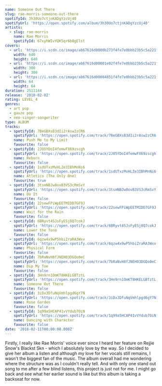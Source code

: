 ```yaml
---
name: Someone Out There
slug: rae-morris-someone-out-there
spotifyId: 3h30Uo7ctjnKADgYzcUj40
spotifyUrl: 'https://open.spotify.com/album/3h30Uo7ctjnKADgYzcUj40'
artists:
  - slug: rae-morris
    name: Rae Morris
    spotifyId: 67xyhWIvYQK5qr6b0gElst
covers:
  - url: 'https://i.scdn.co/image/ab67616d0000b273f4fe7e0bbb23b5c5a221f4b2'
    width: 640
    height: 640
  - url: 'https://i.scdn.co/image/ab67616d00001e02f4fe7e0bbb23b5c5a221f4b2'
    width: 300
    height: 300
  - url: 'https://i.scdn.co/image/ab67616d00004851f4fe7e0bbb23b5c5a221f4b2'
    width: 64
    height: 64
duration: 2511144
release: '2018-02-02'
rating: LEVEL_4
genres:
  - art pop
  - gauze pop
  - neo-singer-songwriter
type: ALBUM
tracks:
  - spotifyId: 7BeGBXsB3dIi2rAsw2zCR6
    spotifyUrl: 'https://open.spotify.com/track/7BeGBXsB3dIi2rAsw2zCR6'
    name: Push Me to My Limit
    favourite: false
  - spotifyId: 2JO5YDoI4femwFX69zscgh
    spotifyUrl: 'https://open.spotify.com/track/2JO5YDoI4femwFX69zscgh'
    name: Reborn
    favourite: false
  - spotifyId: 1sdUTxzMvHLZe3IBhMnNi6
    spotifyUrl: 'https://open.spotify.com/track/1sdUTxzMvHLZe3IBhMnNi6'
    name: Atletico (The Only One)
    favourite: true
  - spotifyId: 3tsmNBJw8ovB3VS3cRmSvY
    spotifyUrl: 'https://open.spotify.com/track/3tsmNBJw8ovB3VS3cRmSvY'
    name: Do It
    favourite: false
  - spotifyId: 22sewFPiWpEETMIDD7GF9J
    spotifyUrl: 'https://open.spotify.com/track/22sewFPiWpEETMIDD7GF9J'
    name: Wait for the Rain
    favourite: false
  - spotifyId: 6BRyvt4SJsFyESj8Q7cokJ
    spotifyUrl: 'https://open.spotify.com/track/6BRyvt4SJsFyESj8Q7cokJ'
    name: Lower the Tone
    favourite: false
  - spotifyId: 6qzw4x9wP5hbiZraRA3Wxv
    spotifyUrl: 'https://open.spotify.com/track/6qzw4x9wP5hbiZraRA3Wxv'
    name: Physical Form
    favourite: false
  - spotifyId: 7bRaNvH8fJNEH03DGQo0eC
    spotifyUrl: 'https://open.spotify.com/track/7bRaNvH8fJNEH03DGQo0eC'
    name: Dip My Toe
    favourite: false
  - spotifyId: 3Hn9rn1OmKT8HKELGBTztL
    spotifyUrl: 'https://open.spotify.com/track/3Hn9rn1OmKT8HKELGBTztL'
    name: Someone Out There
    favourite: false
  - spotifyId: 3iDx3DfuNqVmhlpgd6gY7N
    spotifyUrl: 'https://open.spotify.com/track/3iDx3DfuNqVmhlpgd6gY7N'
    name: Rose Garden
    favourite: false
  - spotifyId: 1q99a5HCAP41vVYdub7OiN
    spotifyUrl: 'https://open.spotify.com/track/1q99a5HCAP41vVYdub7OiN'
    name: Dancing with Character
    favourite: false
date: '2018-02-11T00:00:00.000Z'
---
```

Firstly, I really like Rae Morris' voice ever since I heard her feature on Rejjie Snow's
Blackst Skn - which I absolutely love by the way. So I decided to give her album a listen
and although my love for her vocals still remains, I wasn't the biggest fan of the music.
The album overall had me wondering where the structure was as I couldn't really tell. And
with only one stand out song to me after a few blind listens, this project is just not for
me. I might go back and see what her earlier sound is like but this album is taking a
backseat for now.
